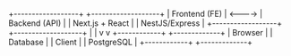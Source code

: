 +------------------+         +-------------------+
|   Frontend (FE)  |  <----> |   Backend (API)   |
| Next.js + React  |         |   NestJS/Express  |
+------------------+         +-------------------+
           |                           |
           v                           v
     +------------+             +-------------+
     |   Browser  |             |  Database   |
     |   Client   |             | PostgreSQL  |
     +------------+             +-------------+


